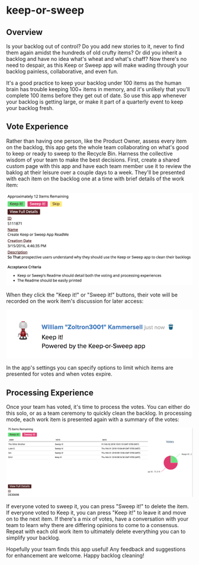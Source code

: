 keep-or-sweep
=========================

## Overview

Is your backlog out of control? Do you add new stories to it, never to find them again amidst the hundreds of old crufty items? Or did you inherit a backlog and have no idea what's wheat and what's chaff? Now there's no need to despair, as this Keep or Sweep app will make wading through your backlog painless, collaborative, and even fun.

It's a good practice to keep your backlog under 100 items as the human brain has trouble keeping 100+ items in memory, and it's unlikely that you'll complete 100 items before they get out of date. So use this app whenever your backlog is getting large, or make it part of a quarterly event to keep your backlog fresh.

## Vote Experience

Rather than having one person, like the Product Owner, assess every item on the backlog, this app gets the whole team collaborating on what's good to keep or ready to sweep to the Recycle Bin. Harness the collective wisdom of your team to make the best decisions. First, create a shared custom page with this app and have each team member use it to review the baklog at their leisure over a couple days to a week. They'll be presented with each item on the backlog one at a time with brief details of the work item:

![VoteScreen](assets/vote_screen.png)

When they click the "Keep it!" or "Sweep it!" buttons, their vote will be recorded on the work item's discussion for later access:

![VoteScreen](assets/vote_comment.png)

In the app's settings you can specify options to limit which items are presented for votes and when votes expire.

## Processing Experience

Once your team has voted, it's time to process the votes. You can either do this solo, or as a team ceremony to quickly clean the backlog. In processing mode, each work item is presented again with a summary of the votes:

![VoteScreen](assets/processing_screen.png)

If everyone voted to sweep it, you can press "Sweep it!" to delete the item. If everyone voted to Keep it, you can press "Keep it!" to leave it and move on to the next item. If there's a mix of votes, have a conversation with your team to learn why there are differing opinions to come to a consensus. Repeat with each old work item to ultimately delete everything you can to simplify your backlog.

Hopefully your team finds this app useful! Any feedback and suggestions for enhancement are welcome. Happy backlog cleaning!